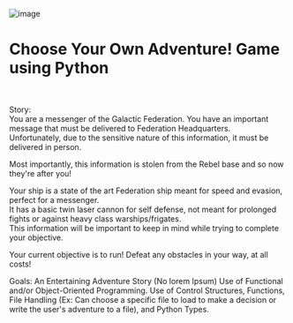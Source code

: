 ![image](https://github.com/allansantos7/Choose-Your-Own-Adventure-Game/assets/83974830/fb03a0dc-3095-462c-b4f8-7df5fbb7eb2c)

<h1> Choose Your Own Adventure! Game using Python </h1></br>

Story: </br>
You are a messenger of the Galactic Federation.  You have an important message that must be delivered to Federation Headquarters.</br>
Unfortunately, due to the sensitive nature of this information, it must be delivered in person. </br>

Most importantly, this information is stolen from the Rebel base and so now they're after you! </br>

Your ship is a state of the art Federation ship meant for speed and evasion, perfect for a messenger. </br>
It has a basic twin laser cannon for self defense, not meant for prolonged fights or against heavy class warships/frigates. </br>
This information will be important to keep in mind while trying to complete your objective. </br>

Your current objective is to run! Defeat any obstacles in your way, at all costs! </br>

Goals:
An Entertaining Adventure Story (No lorem Ipsum)
Use of Functional and/or Object-Oriented Programming.
Use of Control Structures, Functions, File Handling (Ex: Can choose a specific file to load to make a decision or write the user's adventure to a file), and Python Types.
